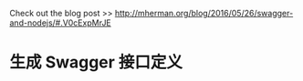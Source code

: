 Check out the blog post >> http://mherman.org/blog/2016/05/26/swagger-and-nodejs/#.V0cExpMrJE
# 生成 Swagger 接口定义
